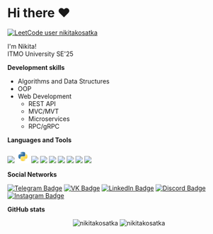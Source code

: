 # Hi there ❤️
[![LeetCode user nikitakosatka](https://img.shields.io/badge/dynamic/json?style=flat-square&labelColor=black&color=%23ffa116&label=Solved&query=solvedOverTotal&url=https%3A%2F%2Fleetcode-badge.vercel.app%2Fapi%2Fusers%2Fnikitakosatka&logo=leetcode&logoColor=yellow)](https://leetcode.com/nikitakosatka/)

I'm Nikita!\
ITMO University SE'25

**Development skills**
- Algorithms and Data Structures
- OOP
- Web Development
  - REST API
  - MVC/MVT
  - Microservices
  - RPC/gRPC

**Languages and Tools**  

[<code><img height="30" src="https://user-images.githubusercontent.com/34314541/184476883-24747fb9-801d-41b1-91bb-4b3e161a5cec.png"></code>](https://go.dev)
[<code><img height="30" src="https://raw.githubusercontent.com/github/explore/80688e429a7d4ef2fca1e82350fe8e3517d3494d/topics/python/python.png"></code>](https://www.python.org)
[<code><img height="30" src="https://cdn.iconscout.com/icon/free/png-512/c-programming-569564.png"></code>](https://en.cppreference.com/w/c/language)
[<code><img height="30" src="https://user-images.githubusercontent.com/42747200/46140125-da084900-c26d-11e8-8ea7-c45ae6306309.png"></code>](https://en.cppreference.com/w/cpp/language)
[<code><img height="30" src="https://user-images.githubusercontent.com/34314541/150592066-edb00215-4cc3-4da7-8ee9-059160046907.png"></code>](https://www.postgresql.org)
[<code><img height="30" src="https://cdn.worldvectorlogo.com/logos/redis.svg"></code>](https://redis.io)
[<code><img height="30" src="https://logojinni.com/image/logos/mongodb-icon-1.svg"></code>](https://www.mongodb.com)
[<code><img height="30" src="https://upload.wikimedia.org/wikipedia/commons/thumb/1/17/GraphQL_Logo.svg/2048px-GraphQL_Logo.svg.png"></code>](https://graphql.org)
[<code><img height="30" src="https://www.docker.com/sites/default/files/d8/2019-07/vertical-logo-monochromatic.png"></code>](https://www.docker.com)


**Social Networks**

[![Telegram Badge](https://img.shields.io/badge/-nikitakosatka-2ba5e0?style=flat-square&labelColor=2ba5e0&logo=telegram&logoColor=white&link=https://t.me/nikitakosatka)](https://t.me/nikitakosatka) 
[![VK Badge](https://img.shields.io/badge/-nikitakosatka-2687F5?style=flat-square&labelColor=2687F5&logo=vk&logoColor=white&link=https://vk.com/nikitakosatka)](https://vk.com/nikitakosatka) 
[![LinkedIn Badge](https://img.shields.io/badge/-nikitausatov-0A66CA?style=flat-square&labelColor=0A66CA&logo=linkedin&logoColor=white&link=https://github.com/nikitakosatka)](https://www.linkedin.com/in/nikita-usatov-661098231/)
[![Discord Badge](https://img.shields.io/badge/-nikitalmx-5865f2?style=flat-square&labelColor=5865f2&logo=discord&logoColor=white&link=https://discord.com/nikitalmx#9103)](https://discord.com/nikitalmx#9103) 
[![Instagram Badge](https://img.shields.io/badge/-kosatkanikita-D82B7E?style=flat-square&labelColor=D82B7E&logo=instagram&logoColor=white&link=https://instagram.com/kosatkanikita)](https://instagram.com/kosatkanikita) 


**GitHub stats**
<p align="center"><img height=190 src="https://github-readme-stats.vercel.app/api?username=nikitakosatka&show_icons=true&theme=radical&count_private=true&include_all_commits=true" alt="nikitakosatka" /> <img height=190 src="https://github-readme-stats.vercel.app/api/top-langs/?username=nikitakosatka&count_private=true&langs_count=10&theme=radical&layout=compact&include_all_commits=true" alt="nikitakosatka" /></p>
